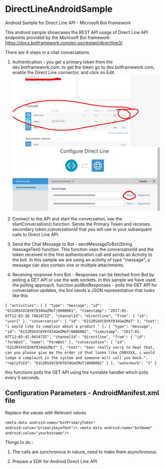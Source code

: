 # DirectLineAndroidSample
Android Sample for Direct Line API - Microsoft Bot Framework

This android sample showcases the REST API usage of Direct Line API endpoints provided by the Microsoft Bot framework https://docs.botframework.com/en-us/restapi/directline3/

There are 4 steps in a chat conversations.

1. Authentication - you get a primary token from the dev.botframework.com. to get the token go to dev.botframework.com, enable the Direct Line connector, and click on Edit.
![Enable the Direct Line Connector](/images/devbot1.JPG)
![Copy the Primary Key from here](/images/devbot2.JPG)

2. Connect to the API and start the conversation, see the startConversation() function. Sends the Primary Token and receives secondary token,conversationId that you will use in your subsequent calls to Direct Line API.

3. Send the Chat Message to Bot - sendMessageToBot(String messageText) function. This function uses the conversationId and the token received in the first authentication call and sends an Activity to the bot. In this sample we are using an activity of type "message", a message can also contain one or multiple attachments.

4. Receiving response from Bot - Responses can be fetched from Bot by polling a GET API or use the web sockets. In this sample we have used the polling approach. function pollBotResponses - polls the GET API for conversation updates, the bot sends a JSON representation that looks like this

`{
  "activities": [
    {
      "type": "message",
      "id": "61S2RSXVCQYKf034GmZMoT|0000001",
      "timestamp": "2017-01-07T12:03:38.7462471Z",
      "channelId": "directline",
      "from": {
        "id": "user1"
      },
      "conversation": {
        "id": "61S2RSXVCQYKf034GmZMoT"
      },
      "text": "i would like to complain about a product "
    },
    {
      "type": "message",
      "id": "61S2RSXVCQYKf034GmZMoT|0000002",
      "timestamp": "2017-01-07T12:03:42.045473Z",
      "channelId": "directline",
      "from": {
        "id": "formbot",
        "name": "FormBot"
      },
      "conversation": {
        "id": "61S2RSXVCQYKf034GmZMoT"
      },
      "text": "Gee! really sorry to hear that, can you please give me the order id that looks like CRNXXXX, i would lodge a complaint in the system and someone will call you back.",
      "replyToId": "61S2RSXVCQYKf034GmZMoT|0000001"
    }
  ],
  "watermark": "2"
}`

this functions polls the GET API using the runnable handler which polls every 5 seconds.

## Configuration Parameters - AndroidManifest.xml file
Replace the values with Relevant values

`<meta-data android:name="botPrimaryToken" android:value="primarykeyofbot"/>
<meta-data android:name="botName" android:value="yourbotname"/>`


Things to do :

1. The calls are synchronous in nature, need to make them asynchronous.

2. Prepare a SDK for Android Direct Line API.
